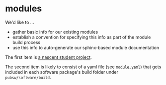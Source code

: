 # modules

We'd like to ...

* gather basic info for our existing modules
* establish a convention for specifying this info as part of the module build
  process
* use this info to auto-generate our sphinx-based module documentation

The first item is [a nascent student project](https://github.com/rcc-uchicago/docs/blob/master/student-projects/modules.md).

The second item is likely to consist of a yaml file (see [`module.yaml`](module.yaml)) that gets included in each software package's build folder under `pubsw/software/build`.
